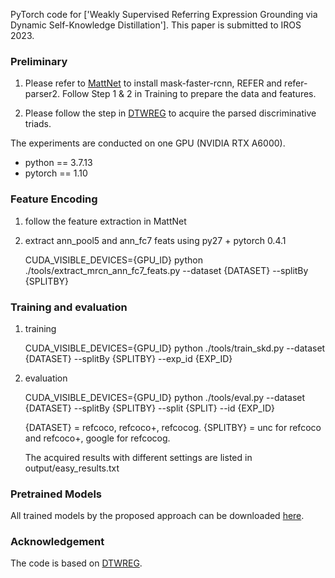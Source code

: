 PyTorch  code for ['Weakly Supervised Referring Expression Grounding via Dynamic Self-Knowledge Distillation']. This paper is submitted to IROS 2023.

### Preliminary
1. Please refer to [MattNet](https://github.com/lichengunc/MAttNet) to install mask-faster-rcnn, REFER and refer-parser2. Follow Step 1 & 2 in Training to prepare the data and features.

2. Please follow the step in [DTWREG](https://github.com/insomnia94/DTWREG) to acquire the parsed discriminative triads.

The experiments are conducted on one GPU (NVIDIA RTX A6000).

- python == 3.7.13
- pytorch == 1.10
### Feature Encoding
1. follow the feature extraction in MattNet

2. extract ann_pool5 and ann_fc7 feats using py27 + pytorch 0.4.1

   CUDA_VISIBLE_DEVICES={GPU_ID} python ./tools/extract_mrcn_ann_fc7_feats.py --dataset {DATASET} --splitBy {SPLITBY}

### Training and evaluation
1. training

   CUDA_VISIBLE_DEVICES={GPU_ID} python ./tools/train_skd.py --dataset {DATASET} --splitBy {SPLITBY} --exp_id {EXP_ID}


2. evaluation

   CUDA_VISIBLE_DEVICES={GPU_ID} python ./tools/eval.py --dataset {DATASET} --splitBy {SPLITBY} --split {SPLIT} --id {EXP_ID}

   {DATASET} = refcoco, refcoco+, refcocog. {SPLITBY} = unc for refcoco and refcoco+, google for refcocog.

   The acquired results with different settings are listed in output/easy_results.txt

### Pretrained Models
All trained models by the proposed approach can be downloaded [here](https://drive.google.com/file/d/1hnZf5wPklMyeUhH92cKsunMxr_2ZX6Tz/view?usp=share_link).

### Acknowledgement
The code is based on [DTWREG](https://github.com/insomnia94/DTWREG/).
